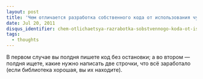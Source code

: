 ```yaml
---
layout: post
title: 'Чем отличается разработка собственного кода от использования чужой библиотеки?'
date: Jul 20, 2011
disqus_identifier: chem-otlichaetsya-razrabotka-sobstvennogo-koda-ot-ispolzovaniya-
tags:
  - thoughts
---
```


В первом случае вы полдня пишете код без остановки; а во втором — полдня ищете, какие нужно написать две строчки, что всё заработало (если библиотека хорошая, вы их находите).
